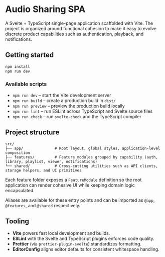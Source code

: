 # Audio Sharing SPA

A Svelte + TypeScript single-page application scaffolded with Vite. The project is organized around
functional cohesion to make it easy to evolve discrete product capabilities such as authentication,
playback, and notifications.

## Getting started

```bash
npm install
npm run dev
```

### Available scripts

- `npm run dev` – start the Vite development server
- `npm run build` – create a production build in `dist/`
- `npm run preview` – preview the production build locally
- `npm run lint` – run ESLint across TypeScript and Svelte source files
- `npm run check` – run `svelte-check` and the TypeScript compiler

## Project structure

```
src/
├── app/              # Root layout, global styles, application-level composition
├── features/         # Feature modules grouped by capability (auth, library, playlist, viewer, notifications)
└── shared/           # Cross-cutting utilities such as API clients, storage helpers, and UI primitives
```

Each feature folder exposes a `FeatureModule` definition so the root application can render cohesive
UI while keeping domain logic encapsulated.

Aliases are available for these entry points and can be imported as `@app`, `@features`, and
`@shared` respectively.

## Tooling

- **Vite** powers fast local development and builds.
- **ESLint** with the Svelte and TypeScript plugins enforces code quality.
- **Prettier** (via `prettier-plugin-svelte`) standardizes formatting.
- **EditorConfig** aligns editor defaults for consistent whitespace handling.
